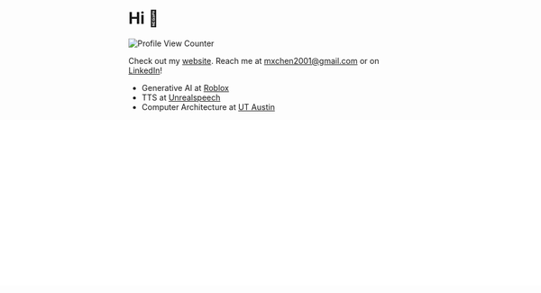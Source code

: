 # Hi 👋
![Profile View Counter](https://komarev.com/ghpvc/?username=mxchen2001&color=blue&label=Profile+Views)

Check out my [website](https://www.xigechen.com/). Reach me at mxchen2001@gmail.com or on [LinkedIn](https://www.linkedin.com/in/xige-michael-chen-7a4a45190/)!  

- Generative AI at [Roblox](https://blog.roblox.com/2023/09/revolutionizing-creation-roblox/)
- TTS at [Unrealspeech](https://unrealspeech.com/)
- Computer Architecture at [UT Austin](https://www.ece.utexas.edu/research/areas/acses)

<div style="display: flex; justify-content: center">
<!-- <img src="https://raw.githubusercontent.com/mxchen2001/github-stats/master/generated/overview.svg#gh-dark-mode-only"/>
<img src="https://raw.githubusercontent.com/mxchen2001/github-stats/master/generated/overview.svg#gh-light-mode-only"> -->

<img src="https://raw.githubusercontent.com/mxchen2001/github-stats/master/generated/languages.svg#gh-dark-mode-only">
<img src="https://raw.githubusercontent.com/mxchen2001/github-stats/master/generated/languages.svg#gh-light-mode-only">
</div>




<!--
**mxchen2001/mxchen2001** is a ✨ _special_ ✨ repository because its `README.md` (this file) appears on your GitHub profile.

Here are some ideas to get you started:

- 🔭 I’m currently working on ...
- 🌱 I’m currently learning ...
- 👯 I’m looking to collaborate on ...
- 🤔 I’m looking for help with ...
- 💬 Ask me about ...
- 📫 How to reach me: ...
- 😄 Pronouns: ...
- ⚡ Fun fact: ...
-->
